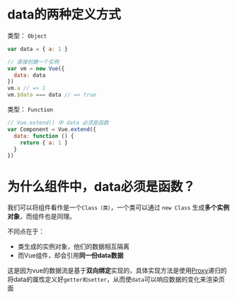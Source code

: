 # data的两种定义方式

类型： `Object`
```js
var data = { a: 1 }

// 直接创建一个实例
var vm = new Vue({
  data: data
})
vm.a // => 1
vm.$data === data // => true

```

类型： `Function`
```js
// Vue.extend() 中 data 必须是函数
var Component = Vue.extend({
  data: function () {
    return { a: 1 }
  }
})

```

# 为什么组件中，data必须是函数？

我们可以将组件看作是一个`Class（类）`，一个类可以通过 `new Class` 生成**多个实例对象**，而组件也是同理。

不同点在于：

- 类生成的实例对象，他们的数据相互隔离
- 而Vue组件，却会引用**同一份data数据**

这是因为vue的数据流是基于**双向绑定**实现的，具体实现方法是使用[Proxy](https://developer.mozilla.org/zh-CN/docs/Web/JavaScript/Reference/Global_Objects/Proxy)递归的将data的属性定义好`getter和setter`，从而使`data`可以响应数据的变化来渲染页面